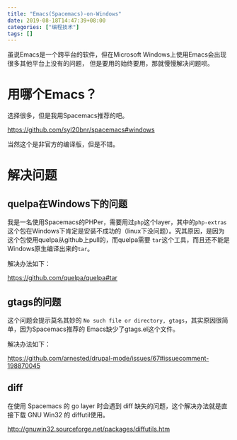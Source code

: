 ```yaml
---
title: "Emacs(Spacemacs)-on-Windows"
date: 2019-08-18T14:47:39+08:00
categories: ["编程技术"]
tags: []
---
```


虽说Emacs是一个跨平台的软件，但在Microsoft Windows上使用Emacs会出现很多其他平台上没有的问题，
但是要用的始终要用，那就慢慢解决问题呗。

# 用哪个Emacs？

选择很多，但是我用Spacemacs推荐的吧。

https://github.com/syl20bnr/spacemacs#windows

当然这个是非官方的编译版，但是不错。

# 解决问题

## quelpa在Windows下的问题

我是一名使用Spacemacs的PHPer，需要用过`php`这个layer，其中的`php-extras`这个包在Windows下肯定是安装不成功的（linux下没问题）。究其原因，是因为这个包使用quelpa从github上pull的，而quelpa需要 `tar`这个工具，而且还不能是Windows原生编译出来的`tar`。

解决办法如下：

https://github.com/quelpa/quelpa#tar

## gtags的问题

这个问题会提示莫名其妙的 ```No such file or directory, gtags```，其实原因很简单，因为Spacemacs推荐的 Emacs缺少了gtags.el这个文件。

解决办法如下：

https://github.com/arnested/drupal-mode/issues/67#issuecomment-198870045

## diff

在使用 Spacemacs 的 go layer 时会遇到 diff 缺失的问题，这个解决办法就是直接下载 GNU Win32 的
diffutil使用。

http://gnuwin32.sourceforge.net/packages/diffutils.htm
